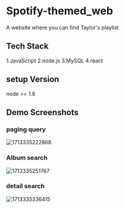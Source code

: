 # Spotify-themed_web
A website where you can find Taylor's playlist

## Tech Stack
1.JavaScript
2.node.js
3.MySQL
4.react

## setup Version
node >= 1.8

## Demo Screenshots
### paging query
![1713335222868](https://github.com/ZhiyuL1u/Spotify-themed_web/assets/144643293/211c9a33-9d3b-4dc2-8f23-c4efe0167ee7)
### Album search
![1713335251767](https://github.com/ZhiyuL1u/Spotify-themed_web/assets/144643293/deaf7ffb-d999-457c-898d-fadf991f2fe1)
### detail search
![1713335336415](https://github.com/ZhiyuL1u/Spotify-themed_web/assets/144643293/65c976bd-23c5-4545-b704-d6d0186310f2)




